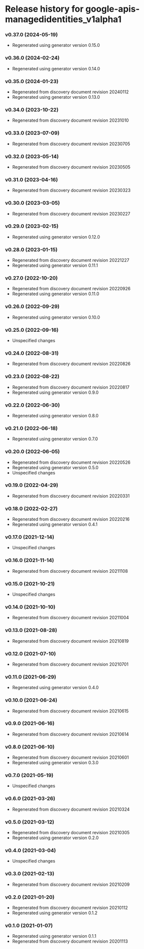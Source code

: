 # Release history for google-apis-managedidentities_v1alpha1

### v0.37.0 (2024-05-19)

* Regenerated using generator version 0.15.0

### v0.36.0 (2024-02-24)

* Regenerated using generator version 0.14.0

### v0.35.0 (2024-01-23)

* Regenerated from discovery document revision 20240112
* Regenerated using generator version 0.13.0

### v0.34.0 (2023-10-22)

* Regenerated from discovery document revision 20231010

### v0.33.0 (2023-07-09)

* Regenerated from discovery document revision 20230705

### v0.32.0 (2023-05-14)

* Regenerated from discovery document revision 20230505

### v0.31.0 (2023-04-16)

* Regenerated from discovery document revision 20230323

### v0.30.0 (2023-03-05)

* Regenerated from discovery document revision 20230227

### v0.29.0 (2023-02-15)

* Regenerated using generator version 0.12.0

### v0.28.0 (2023-01-15)

* Regenerated from discovery document revision 20221227
* Regenerated using generator version 0.11.1

### v0.27.0 (2022-10-20)

* Regenerated from discovery document revision 20220926
* Regenerated using generator version 0.11.0

### v0.26.0 (2022-09-29)

* Regenerated using generator version 0.10.0

### v0.25.0 (2022-09-16)

* Unspecified changes

### v0.24.0 (2022-08-31)

* Regenerated from discovery document revision 20220826

### v0.23.0 (2022-08-22)

* Regenerated from discovery document revision 20220817
* Regenerated using generator version 0.9.0

### v0.22.0 (2022-06-30)

* Regenerated using generator version 0.8.0

### v0.21.0 (2022-06-18)

* Regenerated using generator version 0.7.0

### v0.20.0 (2022-06-05)

* Regenerated from discovery document revision 20220526
* Regenerated using generator version 0.5.0
* Unspecified changes

### v0.19.0 (2022-04-29)

* Regenerated from discovery document revision 20220331

### v0.18.0 (2022-02-27)

* Regenerated from discovery document revision 20220216
* Regenerated using generator version 0.4.1

### v0.17.0 (2021-12-14)

* Unspecified changes

### v0.16.0 (2021-11-14)

* Regenerated from discovery document revision 20211108

### v0.15.0 (2021-10-21)

* Unspecified changes

### v0.14.0 (2021-10-10)

* Regenerated from discovery document revision 20211004

### v0.13.0 (2021-08-28)

* Regenerated from discovery document revision 20210819

### v0.12.0 (2021-07-10)

* Regenerated from discovery document revision 20210701

### v0.11.0 (2021-06-29)

* Regenerated using generator version 0.4.0

### v0.10.0 (2021-06-24)

* Regenerated from discovery document revision 20210615

### v0.9.0 (2021-06-16)

* Regenerated from discovery document revision 20210614

### v0.8.0 (2021-06-10)

* Regenerated from discovery document revision 20210601
* Regenerated using generator version 0.3.0

### v0.7.0 (2021-05-19)

* Unspecified changes

### v0.6.0 (2021-03-26)

* Regenerated from discovery document revision 20210324

### v0.5.0 (2021-03-12)

* Regenerated from discovery document revision 20210305
* Regenerated using generator version 0.2.0

### v0.4.0 (2021-03-04)

* Unspecified changes

### v0.3.0 (2021-02-13)

* Regenerated from discovery document revision 20210209

### v0.2.0 (2021-01-20)

* Regenerated from discovery document revision 20210112
* Regenerated using generator version 0.1.2

### v0.1.0 (2021-01-07)

* Regenerated using generator version 0.1.1
* Regenerated from discovery document revision 20201113


